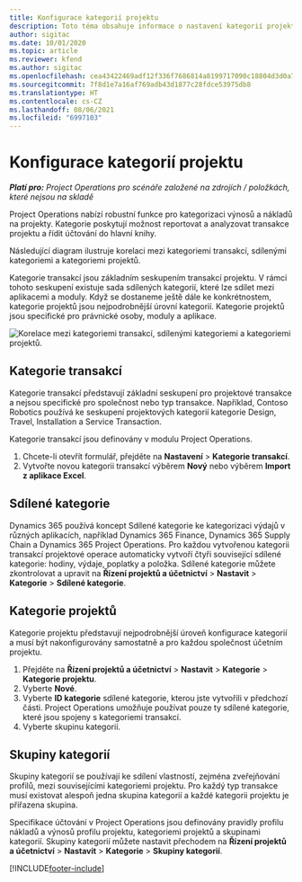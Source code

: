 ```yaml
---
title: Konfigurace kategorií projektu
description: Toto téma obsahuje informace o nastavení kategorií projektu.
author: sigitac
ms.date: 10/01/2020
ms.topic: article
ms.reviewer: kfend
ms.author: sigitac
ms.openlocfilehash: cea43422469adf12f336f7686814a8199717090c18804d3d0a7509452349566e
ms.sourcegitcommit: 7f8d1e7a16af769adb43d1877c28fdce53975db8
ms.translationtype: HT
ms.contentlocale: cs-CZ
ms.lasthandoff: 08/06/2021
ms.locfileid: "6997103"
---
```

# <a name="configure-project-categories"></a>Konfigurace kategorií projektu

_**Platí pro:** Project Operations pro scénáře založené na zdrojích / položkách, které nejsou na skladě_

Project Operations nabízí robustní funkce pro kategorizaci výnosů a nákladů na projekty. Kategorie poskytují možnost reportovat a analyzovat transakce projektu a řídit účtování do hlavní knihy.

Následující diagram ilustruje korelaci mezi kategoriemi transakcí, sdílenými kategoriemi a kategoriemi projektů. 

Kategorie transakcí jsou základním seskupením transakcí projektu. V rámci tohoto seskupení existuje sada sdílených kategorií, které lze sdílet mezi aplikacemi a moduly. Když se dostaneme ještě dále ke konkrétnostem, kategorie projektů jsou nejpodrobnější úrovní kategorií. Kategorie projektů jsou specifické pro právnické osoby, moduly a aplikace.

![Korelace mezi kategoriemi transakcí, sdílenými kategoriemi a kategoriemi projektů.](media/project-categories.png)

## <a name="transaction-categories"></a>Kategorie transakcí

Kategorie transakcí představují základní seskupení pro projektové transakce a nejsou specifické pro společnost nebo typ transakce. Například, Contoso Robotics používá ke seskupení projektových kategorií kategorie Design, Travel, Installation a Service Transaction.

Kategorie transakcí jsou definovány v modulu Project Operations. 
1. Chcete-li otevřít formulář, přejděte na **Nastavení** \> **Kategorie transakcí**. 
2. Vytvořte novou kategorii transakcí výběrem **Nový** nebo výběrem **Import z aplikace Excel**.

## <a name="shared-categories"></a>Sdílené kategorie

Dynamics 365 používá koncept Sdílené kategorie ke kategorizaci výdajů v různých aplikacích, například Dynamics 365 Finance, Dynamics 365 Supply Chain a Dynamics 365 Project Operations. Pro každou vytvořenou kategorii transakcí projektové operace automaticky vytvoří čtyři související sdílené kategorie: hodiny, výdaje, poplatky a položka. Sdílené kategorie můžete zkontrolovat a upravit na **Řízení projektů a účetnictví** \> **Nastavit** \> **Kategorie** \> **Sdílené kategorie**.

## <a name="project-categories"></a>Kategorie projektů

Kategorie projektu představují nejpodrobnější úroveň konfigurace kategorií a musí být nakonfigurovány samostatně a pro každou společnost účetním projektu.

1. Přejděte na **Řízení projektů a účetnictví** \> **Nastavit** \> **Kategorie** \> **Kategorie projektu**.
2. Vyberte **Nové**.
3. Vyberte **ID kategorie** sdílené kategorie, kterou jste vytvořili v předchozí části. Project Operations umožňuje používat pouze ty sdílené kategorie, které jsou spojeny s kategoriemi transakcí.
4. Vyberte skupinu kategorií.

## <a name="category-groups"></a>Skupiny kategorií

Skupiny kategorií se používají ke sdílení vlastností, zejména zveřejňování profilů, mezi souvisejícími kategoriemi projektu. Pro každý typ transakce musí existovat alespoň jedna skupina kategorií a každé kategorii projektu je přiřazena skupina.

Specifikace účtování v Project Operations jsou definovány pravidly profilu nákladů a výnosů profilu projektu, kategoriemi projektů a skupinami kategorií. Skupiny kategorií můžete nastavit přechodem na **Řízení projektů a účetnictví** \> **Nastavit** \> **Kategorie** \> **Skupiny kategorií**.


[!INCLUDE[footer-include](../includes/footer-banner.md)]